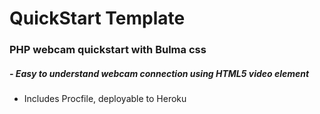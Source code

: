 # QuickStart Template
### PHP webcam quickstart with Bulma css
##### - Easy to understand webcam connection using HTML5 video element
- Includes Procfile, deployable to Heroku
